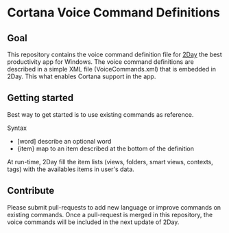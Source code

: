 # Cortana Voice Command Definitions

## Goal

This repository contains the voice command definition file for [2Day](www.2day-app.com) the best productivity app for Windows.
The voice command definitions are described in a simple XML file (VoiceCommands.xml) that is embedded in 2Day. This what enables Cortana support in the app.

## Getting started

Best way to get started is to use existing commands as reference.

Syntax

- [word] describe an optional word
- {item} map to an item described at the bottom of the definition

At run-time, 2Day fill the item lists (views, folders, smart views, contexts, tags) with the availables items in user's data.

## Contribute

Please submit pull-requests to add new language or improve commands on existing commands.
Once a pull-request is merged in this repository, the voice commands will be included in the next update of 2Day.
